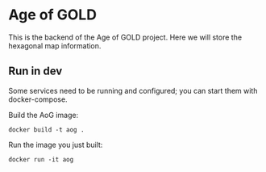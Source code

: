 # Age of GOLD

This is the backend of the Age of GOLD project. Here we will store the hexagonal map information.

## Run in dev

Some services need to be running and configured; you can start them with docker-compose.

Build the AoG image:

    docker build -t aog .

Run the image you just built:

    docker run -it aog

